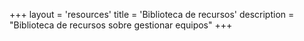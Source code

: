 +++
layout = 'resources'
title = 'Biblioteca de recursos'
description = "Biblioteca de recursos sobre gestionar equipos"
+++